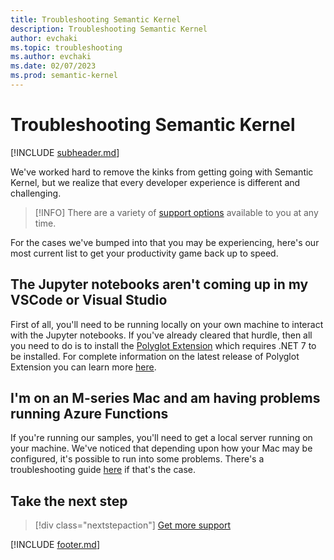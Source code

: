 ```yaml
---
title: Troubleshooting Semantic Kernel
description: Troubleshooting Semantic Kernel
author: evchaki
ms.topic: troubleshooting
ms.author: evchaki
ms.date: 02/07/2023
ms.prod: semantic-kernel
---
```

# Troubleshooting Semantic Kernel


[!INCLUDE [subheader.md](../includes/pat_medium.md)]

We've worked hard to remove the kinks from getting going with Semantic Kernel, but we realize that every developer experience is different and challenging. 

> [!INFO]
> There are a variety of [support options](overview) available to you at any time.

For the cases we've bumped into that you may be experiencing, here's our most current list to get your productivity game back up to speed.

## The Jupyter notebooks aren't coming up in my VSCode or Visual Studio

First of all, you'll need to be running locally on your own machine to interact with the Jupyter notebooks. If you've already cleared that hurdle, then all you need to do is to install the [Polyglot Extension](https://marketplace.visualstudio.com/items?itemName=ms-dotnettools.dotnet-interactive-vscode) which requires .NET 7 to be installed. For complete information on the latest release of Polyglot Extension you can learn more [here](https://devblogs.microsoft.com/dotnet/polyglot-notebooks-december-2022-release/).

## I'm on an M-series Mac and am having problems running Azure Functions

If you're running our samples, you'll need to get a local server running on your machine. We've noticed that depending upon how your Mac may be configured, it's possible to run into some problems. There's a troubleshooting guide [here](mseriesmacbook) if that's the case.

## Take the next step

> [!div class="nextstepaction"]
> [Get more support](overview)

[!INCLUDE [footer.md](../includes/footer.md)]